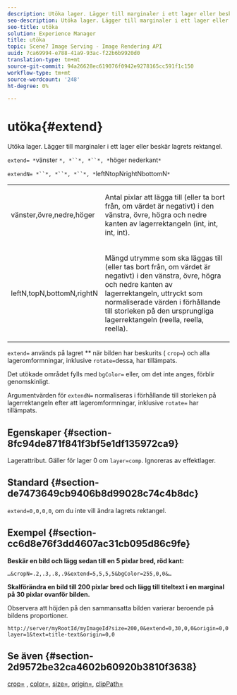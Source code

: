 ```yaml
---
description: Utöka lager. Lägger till marginaler i ett lager eller beskär lagrets rektangel.
seo-description: Utöka lager. Lägger till marginaler i ett lager eller beskär lagrets rektangel.
seo-title: utöka
solution: Experience Manager
title: utöka
topic: Scene7 Image Serving - Image Rendering API
uuid: 7ca69994-e788-41a9-93ac-f22b6b9920d0
translation-type: tm+mt
source-git-commit: 94a26628ec619076f0942e9278165cc591f1c150
workflow-type: tm+mt
source-wordcount: '248'
ht-degree: 0%

---
```



# utöka{#extend}

Utöka lager. Lägger till marginaler i ett lager eller beskär lagrets rektangel.

`extend= *`vänster `*, *``*, *``*, *`höger nederkant`*`

`extendN= *``*, *``*, *``*, *`leftNtopNrightNbottomN`*`

<table id="simpletable_1DCCD469712B423C8154630127DC5F54"> 
 <tr class="strow"> 
  <td class="stentry"> <p><span class="codeph"> <span class="varname"> vänster,övre,nedre,höger</span></span> </p></td> 
  <td class="stentry"> <p>Antal pixlar att lägga till (eller ta bort från, om värdet är negativt) i den vänstra, övre, högra och nedre kanten av lagerrektangeln (int, int, int, int). </p></td> 
 </tr> 
 <tr class="strow"> 
  <td class="stentry"> <p><span class="codeph"> <span class="varname"> leftN,topN,bottomN,rightN</span></span> </p></td> 
  <td class="stentry"> <p>Mängd utrymme som ska läggas till (eller tas bort från, om värdet är negativt) i den vänstra, övre, högra och nedre kanten av lagerrektangeln, uttryckt som normaliserade värden i förhållande till storleken på den ursprungliga lagerrektangeln (reella, reella, reella). </p></td> 
 </tr> 
</table>

`extend=` används på lagret  ** när bilden har beskurits (  `crop=`) och alla lageromformningar, inklusive  `rotate=`dessa, har tillämpats.

Det utökade området fylls med `bgColor=` eller, om det inte anges, förblir genomskinligt.

Argumentvärden för `extendN=` normaliseras i förhållande till storleken på lagerrektangeln efter att lageromformningar, inklusive `rotate=` har tillämpats.

## Egenskaper {#section-8fc94de871f841f3bf5e1df135972ca9}

Lagerattribut. Gäller för lager 0 om `layer=comp`. Ignoreras av effektlager.

## Standard {#section-de7473649cb9406b8d99028c74c4b8dc}

`extend=0,0,0,0`, om du inte vill ändra lagrets rektangel.

## Exempel {#section-cc6d8e76f3dd4607ac31cb095d86c9fe}

**Beskär en bild och lägg sedan till en 5 pixlar bred, röd kant:**

`…&cropN=.2,.3,.8,.9&extend=5,5,5,5&bgColor=255,0,0&…`

**Skalförändra en bild till 200 pixlar bred och lägg till titeltext i en marginal på 30 pixlar ovanför bilden.**

Observera att höjden på den sammansatta bilden varierar beroende på bildens proportioner.

`http://server/myRootId/myImageId?size=200,0&extend=0,30,0,0&origin=0,0 layer=1&text=title-text&origin=0,0`

## Se även {#section-2d9572be32ca4602b60920b3810f3638}

[crop=](../../../../../is-api/http-ref/image-serving-api-ref/c-http-protocol-reference/c-command-reference/r-crop.md#reference-6fd0f6399966446ab4425ce050572eab) ,  [color=](/help/aem-is-ir-api/is-api/http-ref/image-serving-api-ref/c-http-protocol-reference/c-data-types/r-is-http-color.md),  [size=](../../../../../is-api/http-ref/image-serving-api-ref/c-http-protocol-reference/c-data-types/r-size.md#reference-04d383f32c7b4003bed9978cb854747b),  [origin=](../../../../../is-api/http-ref/image-serving-api-ref/c-http-protocol-reference/c-command-reference/r-origin.md#reference-e11c7ac06e2240cc884c3fec98f05138),  [clipPath=](../../../../../is-api/http-ref/image-serving-api-ref/c-http-protocol-reference/c-command-reference/r-clippath.md#reference-8139b1b52dc54749b51b109521ddf83d)
